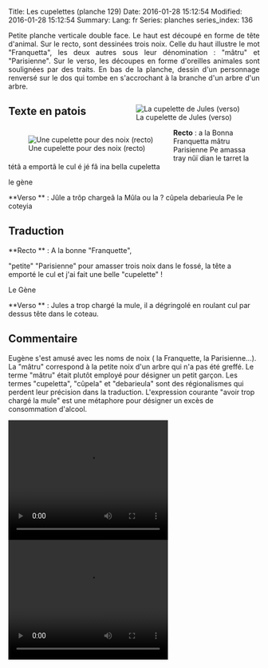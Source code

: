 Title: Les cupelettes (planche 129)
Date: 2016-01-28 15:12:54
Modified: 2016-01-28 15:12:54
Summary: 
Lang: fr
Series: planches
series_index: 136

<p style="text-align:justify;">Petite planche verticale double face. Le haut est découpé en forme de tête d'animal.
Sur le recto, sont dessinées trois noix. Celle du haut illustre le mot "Franquetta", les deux autres sous leur dénomination : "mâtru" et "Parisienne".
Sur le verso, les découpes en forme d'oreilles animales sont soulignées par des traits. En bas de la planche, dessin d'un personnage renversé sur le dos qui tombe en s'accrochant à la branche d'un arbre d'un arbre.</p>

<figure class="image-block" style="float: right;">
  <img alt="La cupelette de Jules (verso)" src="{static}/images/planche_129_verso_.png">
  <figcaption style="max-width: 273px">La cupelette de Jules (verso)</figcaption>
</figure>



<figure class="image-block" style="float: left;">
  <img alt="Une cupelette pour des noix (recto)" src="{static}/images/planche_129_recto2_.png">
  <figcaption style="max-width: 290px">Une cupelette pour des noix (recto)</figcaption>
</figure>

## Texte en patois
**Recto** : a la Bonna Franquetta
mâtru       Parisienne
Pe amassa tray nûï dian le tarret la tétâ a emportâ le cul é jé fâ ina  bella cupeletta

le gène

**Verso ** : Jûle a trôp chargeâ la Mûla ou la ? cûpela debarieula Pe le coteyia


## Traduction
**Recto ** : A la bonne "Franquette",

"petite"             "Parisienne"
pour amasser trois noix dans le fossé, la tête a emporté le cul et j'ai fait une belle "cupelette" !

Le Gène

**Verso ** : Jules a trop chargé la mule, il a dégringolé en roulant cul par dessus tête dans le coteau.

## Commentaire
Eugène s'est amusé avec les noms de noix ( la Franquette, la Parisienne…). La "mâtru" correspond à la petite noix d'un arbre qui n'a pas été greffé. Le terme "mâtru" était plutôt employé pour désigner un petit garçon.
Les termes "cupeletta", "cûpela" et "debarieula" sont des régionalismes qui perdent leur précision dans la traduction.
L'expression courante "avoir trop chargé la mule" est une métaphore pour désigner un excès de consommation d'alcool.



<video width="320" height="240" controls>
  <source src="https://d1njpgd0ygatdn.cloudfront.net/video_129recto.mp4" type="video/mp4">
</video>

<video width="320" height="240" controls>
  <source src="https://d1njpgd0ygatdn.cloudfront.net/video_129verso.mp4" type="video/mp4">
</video>

